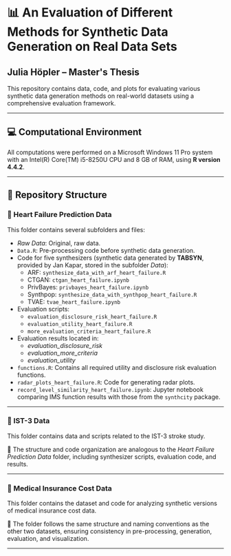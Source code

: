 # 📊 An Evaluation of Different Methods for Synthetic Data Generation on Real Data Sets

## Julia Höpler – Master's Thesis

This repository contains data, code, and plots for evaluating various synthetic data generation methods on real-world datasets using a comprehensive evaluation framework.

---

## 💻 Computational Environment

All computations were performed on a Microsoft Windows 11 Pro system with an Intel(R) Core(TM) i5-8250U CPU and 8 GB of RAM, using **R version 4.4.2**.

---

## 📁 Repository Structure

### 📁 Heart Failure Prediction Data

This folder contains several subfolders and files:

- *Raw Data*: Original, raw data.
- `Data.R`: Pre-processing code before synthetic data generation.
- Code for five synthesizers (synthetic data generated by **TABSYN**, provided by Jan Kapar, stored in the subfolder *Data*):
  - ARF: `synthesize_data_with_arf_heart_failure.R`
  - CTGAN: `ctgan_heart_failure.ipynb`
  - PrivBayes: `privbayes_heart_failure.ipynb`
  - Synthpop: `synthesize_data_with_synthpop_heart_failure.R`
  - TVAE: `tvae_heart_failure.ipynb`
- Evaluation scripts:
  - `evaluation_disclosure_risk_heart_failure.R`
  - `evaluation_utility_heart_failure.R`
  - `more_evaluation_criteria_heart_failure.R`
- Evaluation results located in:
  - *evaluation_disclosure_risk*
  - *evaluation_more_criteria*
  - *evaluation_utility*
- `functions.R`: Contains all required utility and disclosure risk evaluation functions.
- `radar_plots_heart_failure.R`: Code for generating radar plots.
- `record_level_similarity_heart_failure.ipynb`: Jupyter notebook comparing IMS function results with those from the `synthcity` package.

---

### 📁 IST-3 Data

This folder contains data and scripts related to the IST-3 stroke study.

📌 The structure and code organization are analogous to the *Heart Failure Prediction Data* folder, including synthesizer scripts, evaluation code, and results.

---

### 📁 Medical Insurance Cost Data

This folder contains the dataset and code for analyzing synthetic versions of medical insurance cost data.

📌 The folder follows the same structure and naming conventions as the other two datasets, ensuring consistency in pre-processing, generation, evaluation, and visualization.

---

